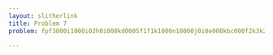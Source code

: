 ```yaml
---
layout: slitherlink
title: Problem 7
problem: fpf3000i1000i02h0i000kd0005f1f1k1000n10000j0i0e000kbc000f2k3k200008200070j0g0000fg000k1k30f2000n4000800o080005m0000f1k452000j20000d0c0j000khg000f453540000b1000o0i0i5000a7000f2f42f3000e2000n0

---
```

